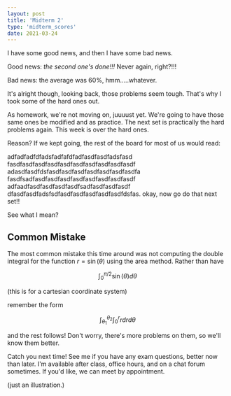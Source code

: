 ```yaml
---
layout: post
title: 'Midterm 2'
type: 'midterm_scores'
date: 2021-03-24
---
```


I have some good news, and then I have some bad news.

Good news: *the second one's done!!!* Never again, right?!!!

Bad news: the average was 60%, hmm.....whatever.

It's alright though, looking back, those problems seem tough. That's why I took some of the hard ones out.

As homework, we're not moving on, juuuust yet. We're going to have those same ones be modified and as practice. The next set is practically the hard problems again. This week is over the hard ones.

Reason? If we kept going, the rest of the board for most of us would read:


adfadfadfdfadsfadfafdfadfasdfasdfadsfasd
fasdfasdfasdfasdfasdfasdfasdfasdfasdfasdf
adasdfasdfdsfasdfasdfasdfasdfasdfasdfasdfa
fasdfsadfasdfasdfasdfasdfasdfasdfasdfasdf
adfaadfasdfasdfasdfasdfsadfasdfasdfasdf
dfasdfasdfadsfsdfasdfasdfasdfasdfasdfdsfas.
okay, now go do that next set!!

See what I mean?

## Common Mistake

The most common mistake this time around was not computing the double integral for the function $r = \sin(\theta)$ using the area method. Rather than have

$$
\int_{0}^{\pi/2} \sin(\theta)d\theta
$$

(this is for a cartesian coordinate system)

remember the form

$$
\int_{\theta_1}^{\theta_2} \int_{0}^{r} rdrd\theta
$$

and the rest follows! Don't worry, there's more problems on them, so we'll know them better.

Catch you next time! See me if you have any exam questions, better now than later. I'm available after class, office hours, and on a chat forum sometimes. If you'd like, we can meet by appointment.

(just an illustration.)
